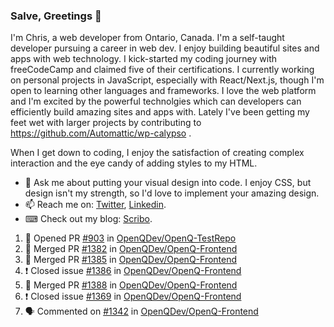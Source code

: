 ### Salve, Greetings 👋

I'm Chris, a web developer from Ontario, Canada. I'm a self-taught developer pursuing a career in web dev. I enjoy building beautiful sites and apps with web technology.
I kick-started my coding journey with freeCodeCamp and claimed five of their certifications.  I currently working on personal projects in JavaScript, especially with React/Next.js, though I'm open to learning other languages and frameworks. I love the web platform and I'm excited by the powerful technolgies which can developers can efficiently build amazing sites and apps with. Lately I've been getting my feet wet with larger projects by contributing to https://github.com/Automattic/wp-calypso .

When I get down to coding, I enjoy the satisfaction of creating complex interaction and the eye candy of adding styles to my HTML. 

- 💬 Ask me about putting your visual design into code. I enjoy CSS, but design isn't my strength, so I'd love to implement your amazing design.
- 📫 Reach me on: [Twitter](https://twitter.com/Christo28120856), [Linkedin](https://www.linkedin.com/in/christopher-stevers-07b9a5204/).
- ⌨ Check out my blog: [Scribo](https://christopherstevers.cf).
<!--
**Christopher-Stevers/Christopher-Stevers** is a ✨ _special_ ✨ repository because its `README.md` (this file) appears on your GitHub profile.

Here are some ideas to get you started:

- 🔭 I’m currently working on ...
- 🌱 I’m currently learning ...
- 👯 I’m looking to collaborate on ...
- 🤔 I’m looking for help with ...
- 😄 Pronouns: ...
- ⚡ Fun fact: ...
-->

<!--START_SECTION:activity-->
1. 💪 Opened PR [#903](https://github.com/OpenQDev/OpenQ-TestRepo/pull/903) in [OpenQDev/OpenQ-TestRepo](https://github.com/OpenQDev/OpenQ-TestRepo)
2. 🎉 Merged PR [#1382](https://github.com/OpenQDev/OpenQ-Frontend/pull/1382) in [OpenQDev/OpenQ-Frontend](https://github.com/OpenQDev/OpenQ-Frontend)
3. 🎉 Merged PR [#1385](https://github.com/OpenQDev/OpenQ-Frontend/pull/1385) in [OpenQDev/OpenQ-Frontend](https://github.com/OpenQDev/OpenQ-Frontend)
4. ❗️ Closed issue [#1386](https://github.com/OpenQDev/OpenQ-Frontend/issues/1386) in [OpenQDev/OpenQ-Frontend](https://github.com/OpenQDev/OpenQ-Frontend)
5. 🎉 Merged PR [#1388](https://github.com/OpenQDev/OpenQ-Frontend/pull/1388) in [OpenQDev/OpenQ-Frontend](https://github.com/OpenQDev/OpenQ-Frontend)
6. ❗️ Closed issue [#1369](https://github.com/OpenQDev/OpenQ-Frontend/issues/1369) in [OpenQDev/OpenQ-Frontend](https://github.com/OpenQDev/OpenQ-Frontend)
7. 🗣 Commented on [#1342](https://github.com/OpenQDev/OpenQ-Frontend/issues/1342) in [OpenQDev/OpenQ-Frontend](https://github.com/OpenQDev/OpenQ-Frontend)
<!--END_SECTION:activity-->
